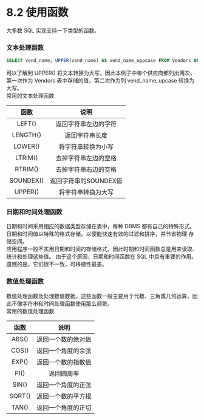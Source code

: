 # 8.2 使用函数
大多数 SQL 实现支持一下类型的函数。   

### 文本处理函数
```sql
SELECT vend_name, UPPER(vend_name) AS vend_name_uppcase FROM Vendors ORDER BY vend_name;
```
可以了解到 UPPER() 将文本转换为大写，因此本例子中每个供应商都列出两次，第一次作为 Vendors 表中存储的值，第二次作为列 vend_name_upcase
转换为大写。   
常用的文本处理函数

| 函数          | 说明     |
|:-------------:|:-------------:|
| LEFT()  | 返回字符串左边的字符 |
| LENGTH()  | 返回字符串长度 |
| LOWER()  | 将字符串转换为小写 |
| LTRIM()  | 去掉字符串左边的空格 |
| RTRIM()  | 去掉字符串右边的空格 |
| SOUNDEX()  | 返回字符串的SOUNDEX值 |
| UPPER()  | 将字符串转换为大写 |

### 日期和时间处理函数
日期和时间采用相应的数据类型存储在表中，每种 DBMS 都有自己的特殊形式。日期和时间值以特殊的格式存储，以便能快速有效的过滤和排序，并节省物理
存储空间。      
应用程序一般不实用日期和时间的存储格式，因此时期和时间函数总是用来读取、统计和处理这些值。
由于这个原因，日期和时间函数在 SQL 中具有重要的作用。
遗憾的是，它们很不一致，可移植性最差。     

### 数值处理函数
数值处理函数及处理数值数据。这些函数一般主要用于代数、三角或几何运算，因此不像字符串和时间处理函数使用那么频繁。    
常用的数值处理函数

| 函数          | 说明     |
|:-------------:|:-------------:|
| ABS()  | 返回一个数的绝对值 |
| COS()  | 返回一个角度的余弦 |
| EXP()  | 返回一个数的指数值 |
| PI()  | 返回圆周率 |
| SIN()  | 返回一个角度的正弦 |
| SQRT()  | 返回一个数的平方根 |
| TAN()  | 返回一个角度的正切 |